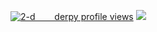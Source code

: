 [![2-d⠀⠀⠀derpy profile views](https://u8views.com/api/v1/github/profiles/137833425/views/total-count.svg)](https://u8views.com/github/mlpderpy)
![](https://64.media.tumblr.com/2b918b102730b5bfc933991919aa80f0/adefc41923b8c041-3b/s500x750/c0aa8368bcd532aac12cad91d1ac94d303e6300b.gifv)


<!--
**eternalkait/eternalkait** is a ✨ _special_ ✨ repository because its `README.md` (this file) appears on your GitHub profile.

Here are some ideas to get you started:

- 🔭 I’m currently working on ...
- 🌱 I’m currently learning ...
- 👯 I’m looking to collaborate on ...
- 🤔 I’m looking for help with ...
- 💬 Ask me about ...
- 📫 How to reach me: ...
- 😄 Pronouns: ...
- ⚡ Fun fact: ...
-->
